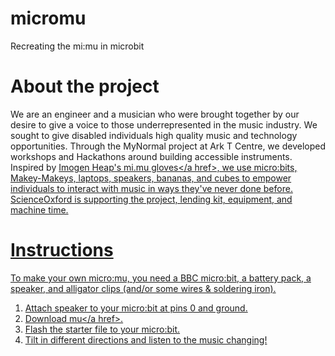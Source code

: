 # micromu
Recreating the mi:mu in microbit
# About the project
We are an engineer and a musician who were brought together by our desire to give a voice to those underrepresented in the music industry. We sought to give disabled individuals high quality music and technology opportunities. Through the MyNormal project at Ark T Centre, we developed workshops and Hackathons around building accessible instruments. Inspired by <a href="https://www.youtube.com/watch?v=ci-yB6EgVW4">Imogen Heap's mi.mu gloves</a href>, we use micro:bits, Makey-Makeys, laptops, speakers, bananas, and cubes to empower individuals to interact with music in ways they've never done before. ScienceOxford is supporting the project, lending kit, equipment, and machine time.
# Instructions
To make your own micro:mu, you need a BBC micro:bit, a battery pack, a speaker, and alligator clips (and/or some wires & soldering iron).
1. Attach speaker to your micro:bit at pins 0 and ground.
2. Download <a href = "https://codewith.mu/">mu</a href>.
3. Flash the starter file to your micro:bit.
4. Tilt in different directions and listen to the music changing!
